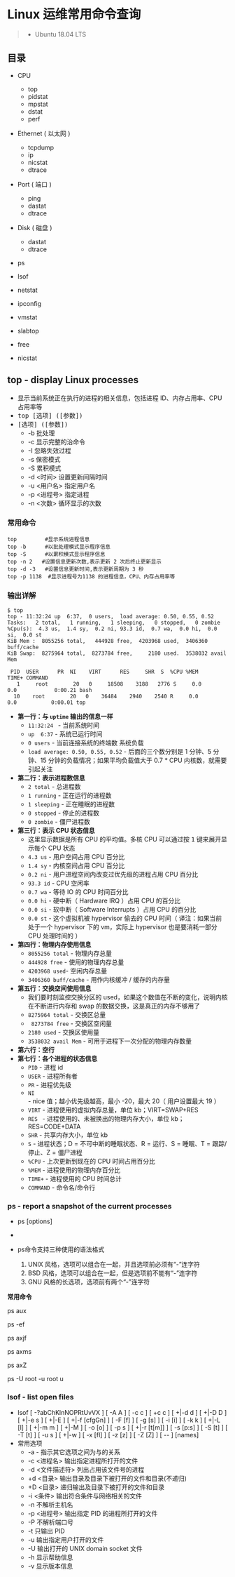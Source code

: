 # Linux 运维常用命令查询

> * Ubuntu 18.04 LTS

## 目录

* CPU
  * top
  * pidstat
  * mpstat
  * dstat
  * perf
* Ethernet ( 以太网 )
  * tcpdump
  * ip
  * nicstat
  * dtrace  
* Port ( 端口 )
  * ping
  * dastat
  * dtrace
* Disk ( 磁盘 )
  * dastat
  * dtrace
* ps
* lsof
* netstat

* ipconfig
* vmstat
* slabtop
* free

* nicstat


## top - display Linux processes

* 显示当前系统正在执行的进程的相关信息，包括进程 ID、内存占用率、CPU 占用率等
* <kbd>top [选项] ([参数])</kbd>
* <kbd>[选项] ([参数])</kbd>
  * -b 批处理
  * -c 显示完整的治命令
  * -I 忽略失效过程
  * -s 保密模式
  * -S 累积模式
  * -d <时间> 设置更新间隔时间
  * -u <用户名> 指定用户名
  * -p <进程号> 指定进程
  * -n <次数> 循环显示的次数
  
### 常用命令
```
top         #显示系统进程信息
top -b      #以批处理模式显示程序信息
top -S      #以累积模式显示程序信息
top -n 2   #设置信息更新次数,表示更新 2 次后终止更新显示
top -d -3   #设置信息更新时间,表示更新周期为 3 秒
top -p 1138  #显示进程号为1138 的进程信息，CPU、内存占用率等
```

### 输出详解

 ``` shell
 $ top
top - 11:32:24 up  6:37,  0 users,  load average: 0.50, 0.55, 0.52
Tasks:   2 total,   1 running,   1 sleeping,   0 stopped,   0 zombie
%Cpu(s):  4.3 us,  1.4 sy,  0.2 ni, 93.3 id,  0.7 wa,  0.0 hi,  0.0 si,  0.0 st
KiB Mem :  8055256 total,   444928 free,  4203968 used,  3406360 buff/cache
KiB Swap:  8275964 total,  8273784 free,     2180 used.  3538032 avail Mem 

  PID  USER      PR  NI    VIRT      RES     SHR  S  %CPU %MEM     TIME+ COMMAND                                                             
    1     root        20   0     18508    3188   2776 S     0.0         0.0            0:00.21 bash                                                                
   10    root        20   0    36484    2940    2540 R     0.0         0.0           0:00.01 top
 ```
 * **第一行：与 `uptime` 输出的信息一样**
   * `11:32:24 ` - 当前系统时间 
   * `up  6:37` -  系统已运行时间
   * `0 users` - 当前连接系统的终端数 系统负载
   * `load average: 0.50, 0.55, 0.52` - 后面的三个数分别是 1 分钟、5 分钟、15 分钟的负载情况；如果平均负载值大于 0.7 * CPU 内核数，就需要引起关注
* **第二行：表示进程数信息**
  * `2 total` - 总进程数
  * `1 running` - 正在运行的进程数
  * `1 sleeping` - 正在睡眠的进程数
  * `0 stopped` - 停止的进程数
  * `0 zombie` - 僵尸进程数
* **第三行：表示 CPU 状态信息**
  * 这里显示数据是所有 CPU 的平均值。多核 CPU 可以通过按 <kbd>1</kbd> 键来展开显示每个 CPU 状态
  * `4.3 us` - 用户空间占用 CPU 百分比
  * `1.4 sy` - 内核空间占用 CPU 百分比
  * `0.2 ni` - 用户进程空间内改变过优先级的进程占用 CPU 百分比
  * `93.3 id` - CPU 空闲率
  * `0.7 wa` - 等待 IO 的 CPU 时间百分比
  * `0.0 hi` - 硬中断（ Hardware IRQ ）占用 CPU 的百分比
  * `0.0 si` - 软中断（ Software Interrupts ）占用 CPU 的百分比
  * `0.0 st` - 这个虚拟机被 hypervisor 偷去的 CPU 时间（ 译注：如果当前处于一个 hypervisor 下的 vm，实际上 hypervisor 也是要消耗一部分 CPU 处理时间的 ）
* **第四行：物理内存使用信息**
  * `8055256 total` - 物理内存总量
  * `444928 free` - 使用的物理内存总量
  * `4203968 used`- 空闲内存总量
  * `3406360 buff/cache` - 用作内核缓冲 / 缓存的内存量
* **第五行：交换空间使用信息**
  * 我们要时刻监控交换分区的 used，如果这个数值在不断的变化，说明内核在不断进行内存和 swap 的数据交换，这是真正的内存不够用了
  * `8275964 total` - 交换区总量
  * ` 8273784 free` - 交换区空闲量
  * `2180 used` - 交换区使用量
  * `3538032 avail Mem` - 可用于进程下一次分配的物理内存数量
* **第六行：空行**
* **第七行：各个进程的状态信息**
  * `PID` - 进程 id
  * `USER` - 进程所有者
  * `PR` - 进程优先级
  * `NI` - nice 值；越小优先级越高，最小 -20，最大 20（ 用户设置最大 19 ）
  * `VIRT` - 进程使用的虚拟内存总量，单位 kb；VIRT=SWAP+RES
  * `RES ` - 进程使用的、未被换出的物理内存大小，单位 kb；RES=CODE+DATA
  * `SHR` - 共享内存大小，单位 kb
  * `S` - 进程状态；D = 不可中断的睡眠状态、R = 运行、S = 睡眠、T = 跟踪/停止、Z = 僵尸进程
  * `%CPU` - 上次更新到现在的 CPU 时间占用百分比
  * `%MEM` - 进程使用的物理内存百分比
  * `TIME+` - 进程使用的 CPU 时间总计
  * `COMMAND` - 命令名/命令行

### ps - report a snapshot of the current processes

* ps [options]
*

* ps命令支持三种使用的语法格式
  1. UNIX 风格，选项可以组合在一起，并且选项前必须有“-”连字符
  2. BSD 风格，选项可以组合在一起，但是选项前不能有“-”连字符
  3. GNU 风格的长选项，选项前有两个“-”连字符

**常用命令**

ps aux

ps -ef

ps axjf

ps axms

ps axZ

ps -U root -u root u


### lsof - list open files

* lsof   [ -?abChKlnNOPRtUvVX ] [ -A A ] [ -c c ] [ +c c ] [ +|-d d ] [ +|-D D ] [ +|-e s ] [ +|-E ] [ +|-f [cfgGn] ] [ -F [f] ] [ -g [s] ] [ -i [i] ] [ -k k ] [ +|-L [l] ] [ +|-m m ] [ +|-M ] [ -o [o] ] [ -p s ] [ +|-r [t[m<fmt>]] ] [ -s [p:s]  ]  [  -S  [t] ] [ -T [t] ] [ -u s ] [ +|-w ] [ -x [fl] ] [ -z [z] ] [ -Z [Z] ] [ -- ] [names]
* 常用选项
  * -a - 指示其它选项之间为与的关系
  * -c <进程名> 输出指定进程所打开的文件
  * -d <文件描述符> 列出占用该文件号的进程
  * +d <目录>  输出目录及目录下被打开的文件和目录(不递归)
  * +D <目录>  递归输出及目录下被打开的文件和目录
  * -i <条件>  输出符合条件与网络相关的文件
  * -n 不解析主机名
  * -p <进程号> 输出指定 PID 的进程所打开的文件
  * -P 不解析端口号
  * -t 只输出 PID
  * -u 输出指定用户打开的文件
  * -U 输出打开的 UNIX domain socket 文件
  * -h 显示帮助信息
  * -v 显示版本信息





